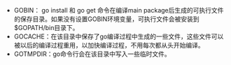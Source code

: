 * GOBIN： go install 和 go get 命令在编译main package后生成的可执行文件的保存目录。如果没有设置GOBIN环境变量，可执行文件会被安装到$GOPATH/bin目录下。
* GOCACHE：在该目录中保存了go编译过程中生成的一些文件，这些文件可以被以后的编译过程重用，以加快编译过程，不用每次都从头开始编译。
* GOTMPDIR：go命令行会在该目录中写入一些临时文件。